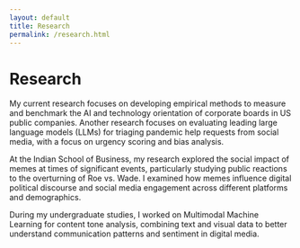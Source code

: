 ```yaml
---
layout: default
title: Research
permalink: /research.html
---
```


# Research

My current research focuses on developing empirical methods to measure and benchmark the AI and technology orientation of corporate boards in US public companies. Another research focuses on evaluating leading large language models (LLMs) for triaging pandemic help requests from social media, with a focus on urgency scoring and bias analysis.

At the Indian School of Business, my research explored the social impact of memes at times of significant events, particularly studying public reactions to the overturning of Roe vs. Wade. I examined how memes influence digital political discourse and social media engagement across different platforms and demographics.

During my undergraduate studies, I worked on Multimodal Machine Learning for content tone analysis, combining text and visual data to better understand communication patterns and sentiment in digital media. 